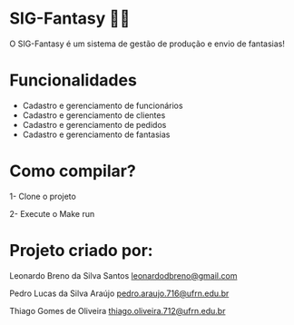 # SIG-Fantasy 🧙‍♂️
O SIG-Fantasy é um sistema de gestão de produção e envio de fantasias!

# Funcionalidades 
- Cadastro e gerenciamento de funcionários
- Cadastro e gerenciamento de clientes
- Cadastro e gerenciamento de pedidos
- Cadastro e gerenciamento de fantasias

# Como compilar?
1- Clone o projeto

2- Execute o Make run

# Projeto criado por:
Leonardo Breno da Silva Santos
leonardodbreno@gmail.com

Pedro Lucas da Silva Araújo
pedro.araujo.716@ufrn.edu.br

Thiago Gomes de Oliveira
thiago.oliveira.712@ufrn.edu.br
